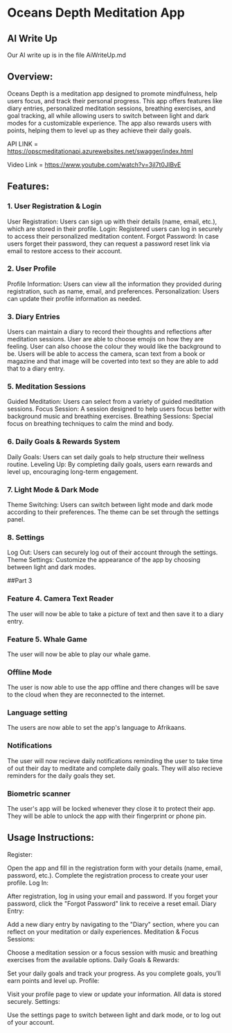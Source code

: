 # Oceans Depth Meditation App
## AI Write Up
Our AI write up is in the file AiWriteUp.md

## Overview:
Oceans Depth is a meditation app designed to promote mindfulness, help users focus, and track their personal progress. This app offers features like diary entries, personalized meditation sessions, breathing exercises, and goal tracking, all while allowing users to switch between light and dark modes for a customizable experience. The app also rewards users with points, helping them to level up as they achieve their daily goals.

API LINK = https://opscmeditationapi.azurewebsites.net/swagger/index.html

Video Link = https://www.youtube.com/watch?v=3jI7t0JIBvE

## Features:
### 1. User Registration & Login
User Registration: Users can sign up with their details (name, email, etc.), which are stored in their profile.
Login: Registered users can log in securely to access their personalized meditation content.
Forgot Password: In case users forget their password, they can request a password reset link via email to restore access to their account.

### 2. User Profile
Profile Information: Users can view all the information they provided during registration, such as name, email, and preferences.
Personalization: Users can update their profile information as needed.

### 3. Diary Entries
Users can maintain a diary to record their thoughts and reflections after meditation sessions. User are able to choose emojis on how they are feeling. 
User can also choose the colour they would like the background to be. Users will be able to access the camera, scan text from a book or magazine
and that image will be coverted into text so they are able to add that to a diary entry.


### 5. Meditation Sessions
Guided Meditation: Users can select from a variety of guided meditation sessions.
Focus Session: A session designed to help users focus better with background music and breathing exercises.
Breathing Sessions: Special focus on breathing techniques to calm the mind and body.

### 6. Daily Goals & Rewards System
Daily Goals: Users can set daily goals to help structure their wellness routine.
Leveling Up: By completing daily goals, users earn rewards and level up, encouraging long-term engagement.

### 7. Light Mode & Dark Mode
Theme Switching: Users can switch between light mode and dark mode according to their preferences. The theme can be set through the settings panel.

### 8. Settings
Log Out: Users can securely log out of their account through the settings.
Theme Settings: Customize the appearance of the app by choosing between light and dark modes.

##Part 3
### Feature 4. Camera Text Reader
The user will now be able to take a picture of text and then save it to a diary entry.

### Feature 5. Whale Game 
The user will now be able to play our whale game.

### Offline Mode
The user is now able to use the app offline and there changes will be save to the cloud when they are reconnected to the internet.

### Language setting
The users are now able to set the app's language to Afrikaans.

### Notifications
The user will now recieve daily notifications reminding the user to take time of out their day to meditate and complete daily goals. They will also recieve reminders for the daily goals they set.

### Biometric scanner
The user's app will be locked whenever they close it to protect their app. They will be able to unlock the app with their fingerprint or phone pin.

## Usage Instructions:
Register:

Open the app and fill in the registration form with your details (name, email, password, etc.).
Complete the registration process to create your user profile.
Log In:

After registration, log in using your email and password.
If you forget your password, click the "Forgot Password" link to receive a reset email.
Diary Entry:

Add a new diary entry by navigating to the "Diary" section, where you can reflect on your meditation or daily experiences.
Meditation & Focus Sessions:

Choose a meditation session or a focus session with music and breathing exercises from the available options.
Daily Goals & Rewards:

Set your daily goals and track your progress. As you complete goals, you’ll earn points and level up.
Profile:

Visit your profile page to view or update your information. All data is stored securely.
Settings:

Use the settings page to switch between light and dark mode, or to log out of your account.
